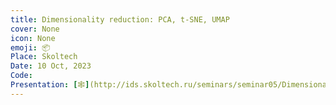 ```yaml
---
title: Dimensionality reduction: PCA, t-SNE, UMAP
cover: None
icon: None
emoji: 📦
Place: Skoltech
Date: 10 Oct, 2023
Code: 
Presentation: [🕸](http://ids.skoltech.ru/seminars/seminar05/Dimensionality_reduction.html)
---
```


